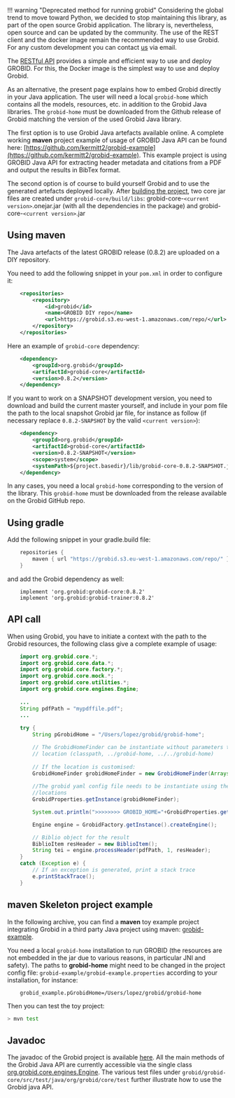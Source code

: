 !!! warning "Deprecated method for running grobid"
    Considering the global trend to move toward Python, we decided to stop maintaining this library, as part of the open source Grobid application. The library is, nevertheless, open source and can be updated by the community. The use of the REST client and the docker image remain the recommended way to use Grobid. For any custom development you can contact [us](https://github.com/lfoppiano) via email.   

The [RESTful API](Grobid-service.md) provides a simple and efficient way to use and deploy GROBID. For this, the Docker image is the simplest way to use and deploy Grobid. 

As an alternative, the present page explains how to embed Grobid directly in your Java application. The user will need a local `grobid-home` which contains all the models, resources, etc. in addition to the Grobid Java libraries. The `grobid-home` must be downloaded from the Github release of Grobid matching the version of the used Grobid Java library. 

The first option is to use Grobid Java artefacts available online. A complete working **maven** project example of usage of GROBID Java API can be found here: [https://github.com/kermitt2/grobid-example](https://github.com/kermitt2/grobid-example). 
This example project is using GROBID Java API for extracting header metadata and citations from a PDF and output the results in BibTex format.  

The second option is of course to build yourself Grobid and to use the generated artefacts deployed locally. After [building the project](Install-Grobid.md), two core jar files are created under `grobid-core/build/libs`: grobid-core-`<current version>`.onejar.jar (with all the dependencies in the package) and grobid-core-`<current version>`.jar 

## Using maven

The Java artefacts of the latest GROBID release (0.8.2) are uploaded on a DIY repository. 

You need to add the following snippet in your `pom.xml` in order to configure it:

```xml
    <repositories>
        <repository>
            <id>grobid</id>
            <name>GROBID DIY repo</name>
            <url>https://grobid.s3.eu-west-1.amazonaws.com/repo/</url>
        </repository>
    </repositories>         
```

Here an example of `grobid-core` dependency: 

```xml
	<dependency>
        <groupId>org.grobid</groupId>
        <artifactId>grobid-core</artifactId>
        <version>0.8.2</version>
    </dependency>
```

If you want to work on a SNAPSHOT development version, you need to download and build the current master yourself, and include in your pom file the path to the local snapshot Grobid jar file, for instance as follow (if necessary replace `0.8.2-SNAPSHOT` by the valid `<current version>`):

```xml
	<dependency>
	    <groupId>org.grobid</groupId>
	    <artifactId>grobid-core</artifactId>
	    <version>0.8.2-SNAPSHOT</version>
	    <scope>system</scope>
	    <systemPath>${project.basedir}/lib/grobid-core-0.8.2-SNAPSHOT.jar</systemPath>
	</dependency>
```

In any cases, you need a local `grobid-home` corresponding to the version of the library. This `grobid-home` must be downloaded from the release available on the Grobid GitHub repo.

## Using gradle

Add the following snippet in your gradle.build file: 

```groovy
    repositories { 
        maven { url "https://grobid.s3.eu-west-1.amazonaws.com/repo/" }
    }
```

and add the Grobid dependency as well: 
```
    implement 'org.grobid:grobid-core:0.8.2'
    implement 'org.grobid:grobid-trainer:0.8.2'
```

## API call

When using Grobid, you have to initiate a context with the path to the Grobid resources, the following class give a complete example of usage:

```java
    import org.grobid.core.*;
    import org.grobid.core.data.*;
    import org.grobid.core.factory.*;
    import org.grobid.core.mock.*;
    import org.grobid.core.utilities.*;
    import org.grobid.core.engines.Engine;
    
	...
    String pdfPath = "mypdffile.pdf";
    ...
	
	try {
		String pGrobidHome = "/Users/lopez/grobid/grobid-home";

	    // The GrobidHomeFinder can be instantiate without parameters to verify the grobid home in the standard
	    // location (classpath, ../grobid-home, ../../grobid-home)
	    
	    // If the location is customised: 
	    GrobidHomeFinder grobidHomeFinder = new GrobidHomeFinder(Arrays.asList(pGrobidHome));		
	    
	    //The grobid yaml config file needs to be instantiate using the correct grobidHomeFinder or it will use the default 
	    //locations
		GrobidProperties.getInstance(grobidHomeFinder);

		System.out.println(">>>>>>>> GROBID_HOME="+GrobidProperties.getGrobidHome());

		Engine engine = GrobidFactory.getInstance().createEngine();

		// Biblio object for the result
		BiblioItem resHeader = new BiblioItem();
		String tei = engine.processHeader(pdfPath, 1, resHeader);
	} 
	catch (Exception e) {
		// If an exception is generated, print a stack trace
		e.printStackTrace();
	} 
```

## maven Skeleton project example

In the following archive, you can find a __maven__ toy example project integrating Grobid in a third party Java project using maven: [grobid-example](https://github.com/kermitt2/grobid-example). 

You need a local `grobid-home` installation to run GROBID (the resources are not embedded in the jar due to various reasons, in particular JNI and safety). The paths to __grobid-home__ might need to be changed in the project config file:  `grobid-example/grobid-example.properties` according to your installation, for instance: 

		grobid_example.pGrobidHome=/Users/lopez/grobid/grobid-home

Then you can test the toy project:
```bash
> mvn test
```

## Javadoc

The javadoc of the Grobid project is available [here](https://grobid.github.io). All the main methods of the Grobid Java API are currently accessible via the single class [org.grobid.core.engines.Engine](https://grobid.github.io/grobid-core/org/grobid/core/engines/Engine.html). The various test files under `grobid/grobid-core/src/test/java/org/grobid/core/test` further illustrate how to use the Grobid java API.
